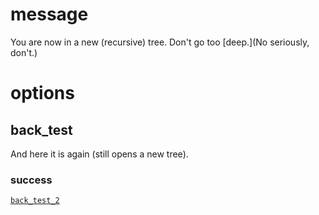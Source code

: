 # message

You are now in a new (recursive) tree. Don't go too [deep.](No seriously, don't.)

# options

## back_test

And here it is again (still opens a new tree).

### success
[`back_test_2`](back_test_2.md)